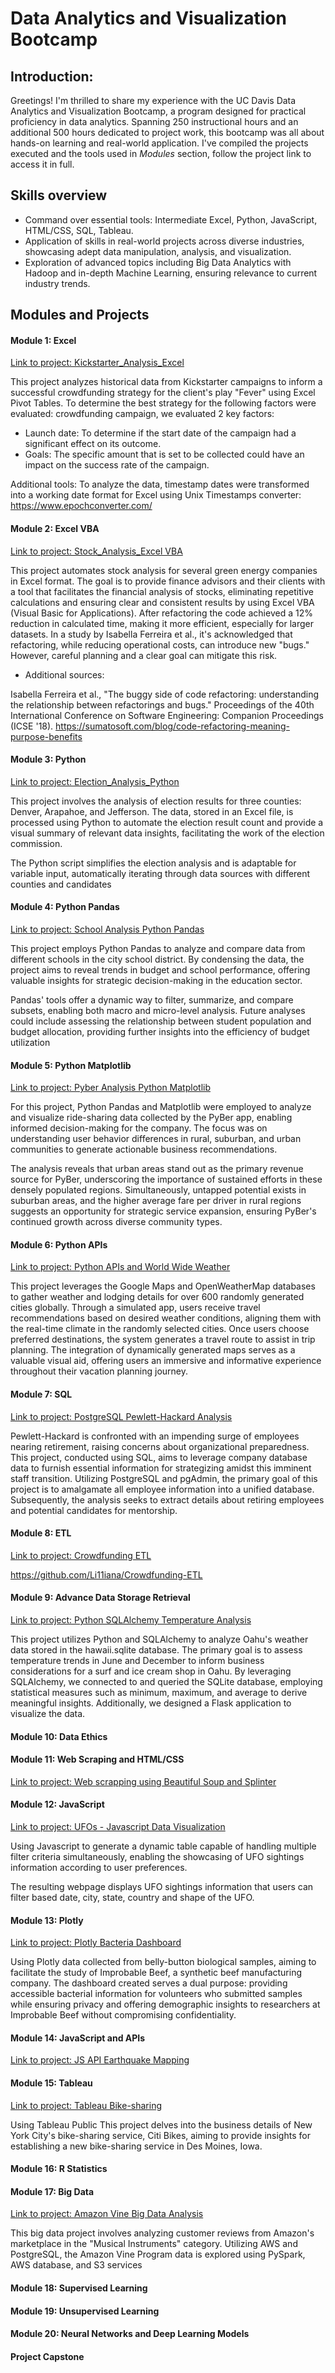 # Data Analytics and Visualization Bootcamp

## Introduction: 
Greetings! I'm thrilled to share my experience with the UC Davis Data Analytics and Visualization Bootcamp, a program designed for practical proficiency in data analytics. Spanning 250 instructional hours and an additional 500 hours dedicated to project work, this bootcamp was all about hands-on learning and real-world application. 
I've compiled the projects executed and the tools used in *Modules* section, follow the project link to access it in full.

## Skills overview
* Command over essential tools: Intermediate Excel, Python, JavaScript, HTML/CSS, SQL, Tableau.
* Application of skills in real-world projects across diverse industries, showcasing adept data manipulation, analysis, and visualization.
* Exploration of advanced topics including Big Data Analytics with Hadoop and in-depth Machine Learning, ensuring relevance to current industry trends.


## Modules and Projects

#### Module 1: Excel

[Link to project: Kickstarter_Analysis_Excel](https://github.com/Li11iana/Kickstarter_Analysis_Excel) 
 
This project analyzes historical data from Kickstarter campaigns to inform a successful crowdfunding strategy for the client's play "Fever" using Excel Pivot Tables. To determine the best strategy for the following factors were evaluated:
crowdfunding campaign, we evaluated 2 key factors: 
-	Launch date: To determine if the start date of the campaign had a significant effect on its outcome. 
-	Goals: The specific amount that is set to be collected could have an impact on the success rate of the campaign. 
  
Additional tools: To analyze the data, timestamp dates were transformed into a working date format for Excel using Unix Timestamps converter: https://www.epochconverter.com/

#### Module 2: Excel VBA

[Link to project: Stock_Analysis_Excel VBA](https://github.com/Li11iana/Stock_analysis_VBA) 

This project automates stock analysis for several green energy companies in Excel format. The goal is to provide finance advisors and their clients with a tool that facilitates the financial analysis of stocks, eliminating repetitive calculations and ensuring clear and consistent results by using Excel VBA (Visual Basic for Applications). After refactoring the code achieved a 12% reduction in calculated time, making it more efficient, especially for larger datasets.
In a study by Isabella Ferreira et al., it's acknowledged that refactoring, while reducing operational costs, can introduce new "bugs." However, careful planning and a clear goal can mitigate this risk.

- Additional sources:
 
Isabella Ferreira et al., "The buggy side of code refactoring: understanding the relationship between refactorings and bugs." Proceedings of the 40th International Conference on Software Engineering: Companion Proceedings (ICSE '18).
https://sumatosoft.com/blog/code-refactoring-meaning-purpose-benefits

#### Module 3: Python

[Link to project: Election_Analysis_Python](https://github.com/Li11iana/Election_Analysis_Python) 


This project involves the analysis of election results for three counties: Denver, Arapahoe, and Jefferson. The data, stored in an Excel file, is processed using Python to automate the election result count and provide a visual summary of relevant data insights, facilitating the work of the election commission.

The Python script simplifies the election analysis and is adaptable for variable input, automatically iterating through data sources with different counties and candidates


#### Module 4: Python Pandas

[Link to project: School Analysis Python Pandas](https://github.com/Li11iana/PyCitySchools) 

This project employs Python Pandas to analyze and compare data from different schools in the city school district. By condensing the data, the project aims to reveal trends in budget and school performance, offering valuable insights for strategic decision-making in the education sector.

Pandas' tools offer a dynamic way to filter, summarize, and compare subsets, enabling both macro and micro-level analysis. Future analyses could include assessing the relationship between student population and budget allocation, providing further insights into the efficiency of budget utilization


#### Module 5: Python Matplotlib

[Link to project: Pyber Analysis Python Matplotlib](https://github.com/Li11iana/Pyber_Challenge) 

For this project, Python Pandas and Matplotlib were employed to analyze and visualize ride-sharing data collected by the PyBer app, enabling informed decision-making for the company. The focus was on understanding user behavior differences in rural, suburban, and urban communities to generate actionable business recommendations.

The analysis reveals that urban areas stand out as the primary revenue source for PyBer, underscoring the importance of sustained efforts in these densely populated regions. Simultaneously, untapped potential exists in suburban areas, and the higher average fare per driver in rural regions suggests an opportunity for strategic service expansion, ensuring PyBer's continued growth across diverse community types.

#### Module 6: Python APIs

[Link to project: Python APIs and World Wide Weather](https://github.com/Li11iana/World_Weather_Analysis) 

This project leverages the Google Maps and OpenWeatherMap databases to gather weather and lodging details for over 600 randomly generated cities globally. Through a simulated app, users receive travel recommendations based on desired weather conditions, aligning them with the real-time climate in the randomly selected cities. Once users choose preferred destinations, the system generates a travel route to assist in trip planning.
The integration of dynamically generated maps serves as a valuable visual aid, offering users an immersive and informative experience throughout their vacation planning journey.

#### Module 7: SQL

[Link to project: PostgreSQL Pewlett-Hackard Analysis](https://github.com/Li11iana/Pewlett-Hackard-Analysis)

Pewlett-Hackard is confronted with an impending surge of employees nearing retirement, raising concerns about organizational preparedness. This project, conducted using SQL, aims to leverage company database data to furnish essential information for strategizing amidst this imminent staff transition. 
Utilizing PostgreSQL and pgAdmin, the primary goal of this project is to amalgamate all employee information into a unified database. Subsequently, the analysis seeks to extract details about retiring employees and potential candidates for mentorship.

#### Module 8: ETL

[Link to project: Crowdfunding ETL](https://github.com/Li11iana/Crowdfunding-ETL)

https://github.com/Li11iana/Crowdfunding-ETL

#### Module 9: Advance Data Storage Retrieval

[Link to project: Python SQLAlchemy Temperature Analysis](https://github.com/Li11iana/Surfs_up)

This project utilizes Python and SQLAlchemy to analyze Oahu's weather data stored in the hawaii.sqlite database. The primary goal is to assess temperature trends in June and December to inform business considerations for a surf and ice cream shop in Oahu.
By leveraging SQLAlchemy, we connected to and queried the SQLite database, employing statistical measures such as minimum, maximum, and average to derive meaningful insights. Additionally, we designed a Flask application to visualize the data.

#### Module 10: Data Ethics


#### Module 11: Web Scraping and HTML/CSS

[Link to project: Web scrapping using Beautiful Soup and Splinter](https://github.com/Li11iana/Mission-to-Mars)


#### Module 12:  JavaScript

[Link to project: UFOs - Javascript Data Visualization](https://github.com/Li11iana/UFOs)

Using Javascript to generate a dynamic table capable of handling multiple filter criteria simultaneously, enabling the showcasing of UFO sightings information according to user preferences.

The resulting webpage displays UFO sightings information that users can filter based date, city, state, country and shape of the UFO.

#### Module 13: Plotly

[Link to project: Plotly Bacteria Dashboard](https://github.com/Li11iana/UFOs)

Using Plotly data collected from belly-button biological samples, aiming to facilitate the study of Improbable Beef, a synthetic beef manufacturing company. 
The dashboard created serves a dual purpose: providing accessible bacterial information for volunteers who submitted samples while ensuring privacy and offering demographic insights to researchers at Improbable Beef without compromising confidentiality.


#### Module 14: JavaScript and APIs

[Link to project: JS API Earthquake Mapping](https://github.com/Li11iana/Mapping_Earthquakes)

#### Module 15: Tableau

[Link to project: Tableau Bike-sharing](https://github.com/Li11iana/Tableau_Bikesharing)

Using Tableau Public This project delves into the business details of New York City's bike-sharing service, Citi Bikes, aiming to provide insights for establishing a new bike-sharing service in Des Moines, Iowa.


#### Module 16: R Statistics


#### Module 17: Big Data

[Link to project: Amazon Vine Big Data Analysis](https://github.com/Li11iana/Amazon_Vine_Analysis)

This big data project involves analyzing customer reviews from Amazon's marketplace in the "Musical Instruments" category. Utilizing AWS and PostgreSQL, the Amazon Vine Program data is explored using PySpark, AWS database, and S3 services

#### Module 18: Supervised Learning


#### Module 19: Unsupervised Learning


#### Module 20: Neural Networks and Deep Learning Models

#### Project Capstone



